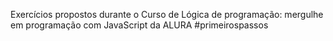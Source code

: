 Exercícios propostos durante o Curso de Lógica de programação: mergulhe em programação com JavaScript da ALURA #primeirospassos
